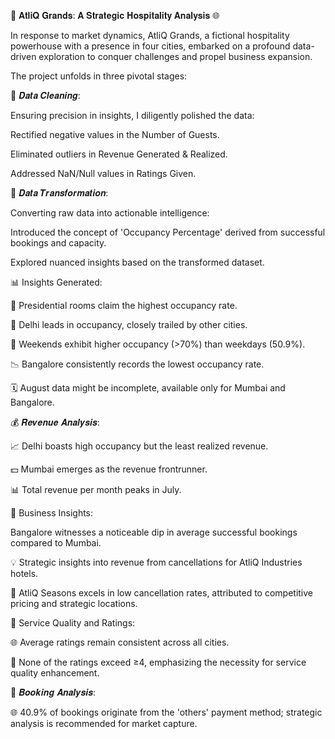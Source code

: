 🏨 𝐀𝐭𝐥𝐢𝐐 𝐆𝐫𝐚𝐧𝐝𝐬: 𝐀 𝐒𝐭𝐫𝐚𝐭𝐞𝐠𝐢𝐜 𝐇𝐨𝐬𝐩𝐢𝐭𝐚𝐥𝐢𝐭𝐲 𝐀𝐧𝐚𝐥𝐲𝐬𝐢𝐬 🌐

In response to market dynamics, AtliQ Grands, a fictional hospitality powerhouse with a presence in four cities, embarked on a profound data-driven exploration to conquer challenges and propel business expansion.

The project unfolds in three pivotal stages:

🧹 𝑫𝒂𝒕𝒂 𝑪𝒍𝒆𝒂𝒏𝒊𝒏𝒈:

Ensuring precision in insights, I diligently polished the data:

Rectified negative values in the Number of Guests.

Eliminated outliers in Revenue Generated & Realized.

Addressed NaN/Null values in Ratings Given.

🔄 𝑫𝒂𝒕𝒂 𝑻𝒓𝒂𝒏𝒔𝒇𝒐𝒓𝒎𝒂𝒕𝒊𝒐𝒏:

Converting raw data into actionable intelligence:

Introduced the concept of 'Occupancy Percentage' derived from successful bookings and capacity.

Explored nuanced insights based on the transformed dataset.

📊 Insights Generated:

🏢 Presidential rooms claim the highest occupancy rate.

🌆 Delhi leads in occupancy, closely trailed by other cities.

📅 Weekends exhibit higher occupancy (>70%) than weekdays (50.9%).

📉 Bangalore consistently records the lowest occupancy rate.

🗓️ August data might be incomplete, available only for Mumbai and Bangalore.

💰 𝑹𝒆𝒗𝒆𝒏𝒖𝒆 𝑨𝒏𝒂𝒍𝒚𝒔𝒊𝒔:

📈 Delhi boasts high occupancy but the least realized revenue.

💵 Mumbai emerges as the revenue frontrunner.

📊 Total revenue per month peaks in July.

🚀 Business Insights:

Bangalore witnesses a noticeable dip in average successful bookings compared to Mumbai.

💡 Strategic insights into revenue from cancellations for AtliQ Industries hotels.

🌟 AtliQ Seasons excels in low cancellation rates, attributed to competitive pricing and strategic locations.

🌟 Service Quality and Ratings:

🌐 Average ratings remain consistent across all cities.

🌟 None of the ratings exceed ≥4, emphasizing the necessity for service quality enhancement.

🤔 𝑩𝒐𝒐𝒌𝒊𝒏𝒈 𝑨𝒏𝒂𝒍𝒚𝒔𝒊𝒔:

🌐 40.9% of bookings originate from the 'others' payment method; strategic analysis is recommended for market capture.
